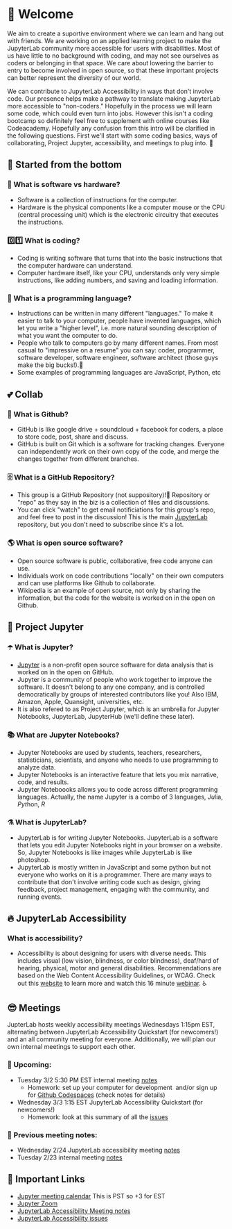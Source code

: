 # 🌱 Welcome

We aim to create a suportive environment where we can learn and hang out with friends. We are working on an applied learning project to make the JupyterLab community more accessible for users with disabilities. Most of us have little to no background with coding, and may not see ourselves as coders or belonging in that space. We care about lowering the barrier to entry to become involved in open source, so that these important projects can better represent the diversity of our world. 

We can contribute to JupyterLab Accessibility in ways that don't involve code. Our presence helps make a pathway to translate making JupyterLab more accessible to "non-coders." Hopefully in the process we will learn some code, which could even turn into jobs. However this isn't a coding bootcamp so definitely feel free to supplement with online courses like Codeacademy. Hopefully any confusion from this intro will be clarified in the following questions. First we'll start with some coding basics, ways of collaborating, Project Jupyter, accessibility, and meetings to plug into. 🙂 

## 🎵 Started from the bottom

### 👶 What is software vs hardware?
* Software is a collection of instructions for the computer. 
* Hardware is the physical components like a computer mouse or the CPU (central processing unit) which is the electronic circuitry that executes the instructions.

### 0️⃣1️⃣ What is coding?
* Coding is writing software that turns that into the basic instructions that the computer hardware can understand.
* Computer hardware itself, like your CPU, understands only very simple instructions, like adding numbers, and saving and loading information.

### 👄 What is a programming language?
* Instructions can be written in many different "languages." To make it easier to talk to your computer, people have invented languages, which let you write a "higher level", i.e. more natural sounding description of what you want the computer to do.
* People who talk to computers go by many different names. From most casual to "impressive on a resume" you can say: coder, programmer, software developer, software engineer, software architect (those guys make the big bucks!).🤑  
* Some examples of programming languages are JavaScript, Python, etc

## 💕 Collab

### 🌳 What is Github?
* GitHub is like google drive + soundcloud + facebook for coders, a place to store code, post, share and discuss. 
* GitHub is built on Git which is a software for tracking changes. Everyone can independently work on their own copy of the code, and merge the changes together from different branches.

### 🗄 What is a GitHub Repository?
* This group is a GitHub Repository (not suppository)!💩 Repository or "repo" as they say in the biz is a collection of files and discussions. 
* You can click "watch" to get email notificiations for this group's repo, and feel free to post in the discussion! This is the main [JupyterLab](https://github.com/jupyterlab/jupyterlab) repository, but you don't need to subscribe since it's a lot. 

### 🌎 What is open source software?
* Open source software is public, collaborative, free code anyone can use. 
* Individuals work on code contributions "locally" on their own computers and can use platforms like Github to collaborate.
* Wikipedia is an example of open source, not only by sharing the information, but the code for the website is worked on in the open on Github.

## 🚀 Project Jupyter 

### ☂️ What is Jupyter?
* [Jupyter](https://jupyter.org/) is a non-profit open source software for data analysis that is worked on in the open on GitHub.
* Jupyter is a community of people who work together to improve the software. It doesn't belong to any one company, and is controlled democratically by groups of interested contributors like you! Also IBM, Amazon, Apple, Quansight, universities, etc.
* It is also refered to as Project Jupyter, which is an umbrella for Jupyter Notebooks, JupyterLab, JupyterHub (we'll define these later).

### 📚 What are Jupyter Notebooks?
* Jupyter Notebooks are used by students, teachers, researchers, statisticians, scientists, and anyone who needs to use programming to analyze data.
* Jupyter Notebooks is an interactive feature that lets you mix narrative, code, and results.
* Jupyter Noteboooks allows you to code across different programming languages. Actually, the name Jupyter is a combo of 3 languages, *Ju*lia, *Pyt*hon, *R*

### ⚗ What is JupyterLab?
* JupyterLab is for writing Jupyter Notebooks. JupyterLab is a software that lets you edit Jupyter Notebooks right in your browser on a website. So, Jupyter Notebooks is like images while JupyterLab is like photoshop.
* JupyterLab is mostly written in JavaScript and some python but not everyone who works on it is a programmer. There are many ways to contribute that don't involve writing code such as design, giving feedback, project management, engaging with the community, and running events. 

## 🔥 JupyterLab Accessibility

### What is accessibility? 
* Accessibility is about designing for users with diverse needs. This includes visual (low vision, blindness, or color blindness), deaf/hard of hearing, physical, motor and general disabilities. Recommendations are based on the Web Content Accessibility Guidelines, or WCAG.  Check out this [website](https://www.a11yproject.com/) to learn more and watch this 16 minute [webinar](https://mawconsultingllc.com/webinars/webinar-intro-to-accessibility/). ♿️

## 😎 Meetings

JupterLab hosts weekly accessibility meetings Wednesdays 1:15pm EST, alternating between JupyterLab Accessibility Quickstart (for newcomers!) and an all community meeting for everyone. Additionally, we will plan our own internal meetings to support each other. 

### 📅 Upcoming:
* Tuesday 3/2 5:30 PM EST internal meeting [notes](https://github.com/saulshanabrook/jupyterlab-accessibility/discussions/8)
    *   Homework: set up your computer for development  and/or sign up for [Github Codespaces](https://github.com/features/codespaces) (check notes for details)
* Wednesday 3/3 1:15 EST JupyterLab Accessibility Quickstart (for newcomers!)
    *   Homework: look at this summary of all the [issues](https://github.com/jupyterlab/jupyterlab/pull/9399)

### 📝 Previous meeting notes:
*   Wednesday 2/24 JupyterLab accessibility meeting [notes](https://github.com/jupyterlab/team-compass/issues/98#issuecomment-786314705)
*   Tuesday 2/23 internal meeting [notes](https://github.com/saulshanabrook/jupyterlab-accessibility/discussions/1)

## 🔗 Important Links

*   [Jupyter meeting calendar](https://jupyter.readthedocs.io/en/latest/community/content-community.html#jupyter-community-meetings) This is PST so +3 for EST
*   [Jupyter Zoom](https://zoom.us/my/jovyan?pwd=c0JZTHlNdS9Sek9vdzR3aTJ4SzFTQT09)
*   [JupyterLab Accessibility Meeting notes](https://github.com/jupyterlab/team-compass/issues/98)
*   [JupyterLab Accessibility issues](https://github.com/jupyterlab/jupyterlab/issues?q=is%3Aopen+is%3Aissue+label%3Atag%3AAccessibility)
